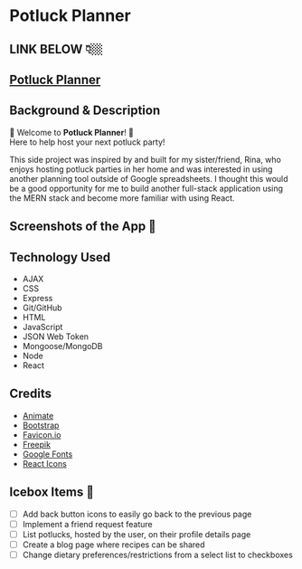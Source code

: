 # Potluck Planner

## LINK BELOW 👇🏼
## [Potluck Planner](TBD) 

## Background & Description
🥘 Welcome to **Potluck Planner**! 🥘<br /> 
Here to help host your next potluck party!

This side project was inspired by and built for my sister/friend, Rina, who enjoys hosting potluck parties in her home and was interested in using another planning tool outside of Google spreadsheets. I thought this would be a good opportunity for me to build another full-stack application using the MERN stack and become more familiar with using React.

## Screenshots of the App 📸
<!-- ![Home Page](./public/images/home%20page.png)
![Run Info](./public/images/run2.png)<br />
![Home Page Mobile](./public/images/homepagemobile.PNG)
![Create a Run](./public/images/createrun.PNG)
![Scheduled Run and Players](./public/images/run.PNG)
![All Runs](./public/images/allruns.PNG)
![User Profile](./public/images/userprofile.PNG)
![User Game Stats](./public/images/gamestats.PNG) -->

## Technology Used
  - AJAX
  - CSS
  - Express
  - Git/GitHub
  - HTML
  - JavaScript
  - JSON Web Token
  - Mongoose/MongoDB
  - Node
  - React

## Credits
- [Animate](https://animate.style/)
- [Bootstrap](https://getbootstrap.com/)
- [Favicon.io](https://favicon.io/)
- [Freepik](https://www.freepik.com/)
- [Google Fonts](https://fonts.google.com/)
- [React Icons](https://react-icons.github.io/react-icons)

## Icebox Items 🧊
  - [ ] Add back button icons to easily go back to the previous page
  - [ ] Implement a friend request feature
  - [ ] List potlucks, hosted by the user, on their profile details page
  - [ ] Create a blog page where recipes can be shared
  - [ ] Change dietary preferences/restrictions from a select list to checkboxes